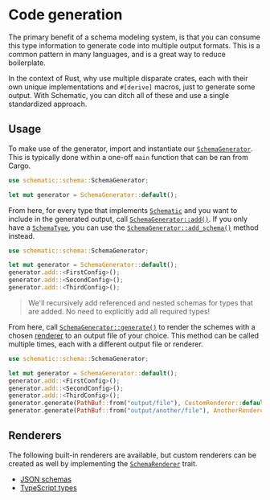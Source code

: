 # Code generation

The primary benefit of a schema modeling system, is that you can consume this type information to
generate code into multiple output formats. This is a common pattern in many languages, and is a
great way to reduce boilerplate.

In the context of Rust, why use multiple disparate crates, each with their own unique
implementations and `#[derive]` macros, just to generate some output. With Schematic, you can ditch
all of these and use a single standardized approach.

## Usage

To make use of the generator, import and instantiate our
[`SchemaGenerator`](https://docs.rs/schematic/latest/schematic/schema/struct.SchemaGenerator.html).
This is typically done within a one-off `main` function that can be ran from Cargo.

```rust
use schematic::schema::SchemaGenerator;

let mut generator = SchemaGenerator::default();
```

From here, for every type that implements
[`Schematic`](https://docs.rs/schematic/latest/schematic/trait.Schematic.html) and you want to
include in the generated output, call
[`SchemaGenerator::add()`](https://docs.rs/schematic/latest/schematic/schema/struct.SchemaGenerator.html#method.add).
If you only have a [`SchemaType`](https://docs.rs/schematic/latest/schematic/enum.SchemaType.html),
you can use the
[`SchemaGenerator::add_schema()`](https://docs.rs/schematic/latest/schematic/schema/struct.SchemaGenerator.html#method.add_schema)
method instead.

```rust
use schematic::schema::SchemaGenerator;

let mut generator = SchemaGenerator::default();
generator.add::<FirstConfig>();
generator.add::<SecondConfig>();
generator.add::<ThirdConfig>();
```

> We'll recursively add referenced and nested schemas for types that are added. No need to
> explicitly add all required types!

From here, call
[`SchemaGenerator::generate()`](https://docs.rs/schematic/latest/schematic/schema/struct.SchemaGenerator.html#method.generate)
to render the schemes with a chosen [renderer](#renderers) to an output file of your choice. This
method can be called multiple times, each with a different output file or renderer.

```rust
use schematic::schema::SchemaGenerator;

let mut generator = SchemaGenerator::default();
generator.add::<FirstConfig>();
generator.add::<SecondConfig>();
generator.add::<ThirdConfig>();
generator.generate(PathBuf::from("output/file"), CustomRenderer::default())?;
generator.generate(PathBuf::from("output/another/file"), AnotherRenderer::default())?;
```

## Renderers

The following built-in renderers are available, but custom renderers can be created as well by
implementing the
[`SchemaRenderer`](https://docs.rs/schematic/latest/schematic/schema/trait.SchemaRenderer.html)
trait.

- [JSON schemas](./json-schema.md)
- [TypeScript types](./typescript.md)
